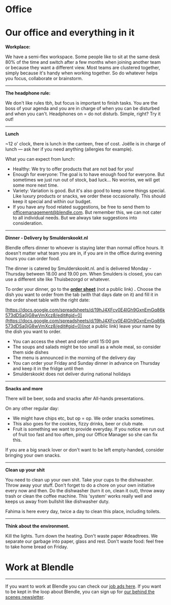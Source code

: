 # Office

# Our office and everything in it

**Workplace:** 

We have a semi-flex workspace. Some people like to sit at the same desk 80% of the time and switch after a few months when joining another team or because they want a different view. Most teams are clustered together, simply because it's handy when working together. So do whatever helps you focus, collaborate or brainstorm.

---

**The headphone rule:** 

We don't like rules tbh, but focus is important to finish tasks. You are the boss of your agenda and you are in charge of when you can be disturbed and when you can't. Headphones on = do not disturb. Simple, right? Try it out!

---

**Lunch**

~12 o' clock, there is lunch in the canteen, free of cost. Joëlle is in charge of lunch — ask her if you need anything (allergies for example).

What you can expect from lunch:

- Healthy: We try to offer products that are not bad for you!
- Enough for everyone: The goal is to have enough food for everyone. But sometimes we just run out of stock, bad luck... No worries, we will get some more next time.
- Variety: Variation is good. But it's also good to keep some things special. Like luxury products or snacks, we order these occasionally. This should keep it special and within our budget.
- If you have any food related suggestions, be free to send them to officemanagement@blendle.com. But remember this, we can not cater to all individual needs. But we always take suggestions into consideration.

---

**Dinner - Delivery by Smulderskookt.nl**

Blendle offers dinner to whoever is staying later than normal office hours. It doesn't matter what team you are in, if you are in the office during evening hours you can order food.

The dinner is catered by Smulderskookt.nl. and is delivered Monday - Thursday between 18.00 and 19.00 pm. When Smulders is closed, you can use a different site like Thuisbezorgd or whatever.

To order your dinner, go to the **[order sheet](https://docs.google.com/spreadsheets/d/19hJ4XFcv0E4IGh9GxnEmGq86k573dDSa0jG8wVmXcz8/edit#gid=148942457)** (not a public link) **.** Choose the dish you want to order from the tab (with that days date on it) and fill  it in the order sheet table with the right date:

[https://docs.google.com/spreadsheets/d/19hJ4XFcv0E4IGh9GxnEmGq86k573dDSa0jG8wVmXcz8/edit#gid=0](https://docs.google.com/spreadsheets/d/19hJ4XFcv0E4IGh9GxnEmGq86k573dDSa0jG8wVmXcz8/edit#gid=0)(not a public link)  leave your name by the dish you want to order.

- You can access the sheet and order until 15:00 pm
- The soups and salads might be too small as a whole meal, so consider them side dishes
- The menu is announced in the morning of the delivery day
- You can order your Friday and Sunday dinner in advance on Thursday and keep it in the fridge until then
- Smulderskookt does not deliver during national holidays

---

**Snacks and more**

There will be beer, soda and snacks after All-hands presentations. 

On any other regular day:

- We might have chips etc, but op = op. We order snacks sometimes.
- This also goes for the cookies, fizzy drinks, beer or club mate.
- Fruit is something we want to provide everyday. If you notice we run out of fruit too fast and too often, ping our Office Manager so she can fix this.

If you are a big snack lover or don't want to be left empty-handed, consider bringing your own snacks.

---

**Clean up your shit**

You need to clean up your own shit. Take your cups to the dishwasher. Throw away your stuff. Don't forget to do a chore on your own initiative every now and then. Do the dishwasher (turn it on, clean it out), throw away trash or clean the coffee machine. This 'system' works really well and keeps us away from bullshit like dishwasher duty.

Fahima is here every day, twice a day to clean this place, including toilets. 

---

**Think about the environment.**

Kill the lights. Turn down the heating. Don't waste paper #deadtrees. We separate our garbage into paper, glass and rest. Don't waste food: feel free to take home bread on Friday.

# Work at Blendle

---

If you want to work at Blendle you can check our [job ads here](https://blendle.homerun.co/). If you want to be kept in the loop about Blendle, you can sign up for [our behind the scenes newsletter](https://blendle.homerun.co/yes-keep-me-posted/tr/apply?token=8092d4128c306003d97dd3821bad06f2).